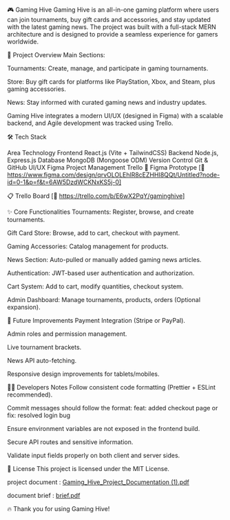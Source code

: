 🎮 Gaming Hive
Gaming Hive is an all-in-one gaming platform where users can join tournaments, buy gift cards and accessories, and stay updated with the latest gaming news.
The project was built with a full-stack MERN architecture and is designed to provide a seamless experience for gamers worldwide.

🚀 Project Overview
Main Sections:

Tournaments: Create, manage, and participate in gaming tournaments.

Store: Buy gift cards for platforms like PlayStation, Xbox, and Steam, plus gaming accessories.

News: Stay informed with curated gaming news and industry updates.

Gaming Hive integrates a modern UI/UX (designed in Figma) with a scalable backend, and Agile development was tracked using Trello.

🛠️ Tech Stack

Area	                        Technology
Frontend	                    React.js (Vite + TailwindCSS)
Backend	                        Node.js, Express.js
Database	                    MongoDB (Mongoose ODM)
Version Control	                Git & GitHub
UI/UX	                        Figma
Project Management	            Trello
📌 Figma Prototype
[🔗 https://www.figma.com/design/qrvOLOLEhlR8cEZHHI8QQt/Untitled?node-id=0-1&p=f&t=6AW5DzdWCKNxKS5j-0]

📋 Trello Board
[🔗 https://trello.com/b/E6wX2PqY/gaminghive]

✨ Core Functionalities
Tournaments: Register, browse, and create tournaments.

Gift Card Store: Browse, add to cart, checkout with payment.

Gaming Accessories: Catalog management for products.

News Section: Auto-pulled or manually added gaming news articles.

Authentication: JWT-based user authentication and authorization.

Cart System: Add to cart, modify quantities, checkout system.

Admin Dashboard: Manage tournaments, products, orders (Optional expansion).

🧪 Future Improvements
Payment Integration (Stripe or PayPal).

Admin roles and permission management.

Live tournament brackets.

News API auto-fetching.

Responsive design improvements for tablets/mobiles.

👨‍💻 Developers Notes
Follow consistent code formatting (Prettier + ESLint recommended).

Commit messages should follow the format:
feat: added checkout page or fix: resolved login bug

Ensure environment variables are not exposed in the frontend build.

Secure API routes and sensitive information.

Validate input fields properly on both client and server sides.

📜 License
This project is licensed under the MIT License.


project document : [Gaming_Hive_Project_Documentation (1).pdf](https://github.com/user-attachments/files/20361315/Gaming_Hive_Project_Documentation.1.pdf)

document brief : [brief.pdf](https://github.com/user-attachments/files/20361323/brief.pdf)





🔥 Thank you for using Gaming Hive!
